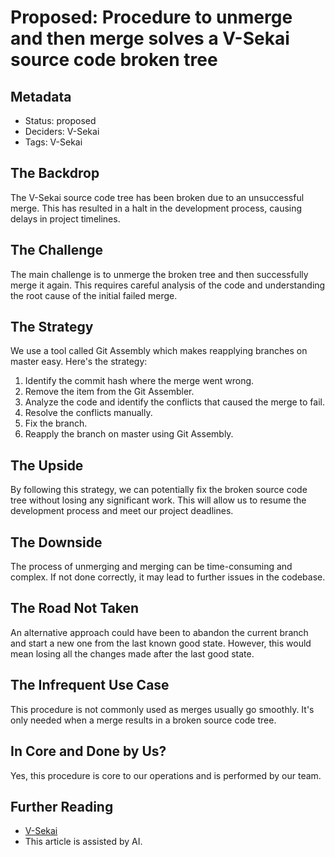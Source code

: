 # Proposed: Procedure to unmerge and then merge solves a V-Sekai source code broken tree

## Metadata

- Status: proposed
- Deciders: V-Sekai
- Tags: V-Sekai

## The Backdrop

The V-Sekai source code tree has been broken due to an unsuccessful merge. This has resulted in a halt in the development process, causing delays in project timelines.

## The Challenge

The main challenge is to unmerge the broken tree and then successfully merge it again. This requires careful analysis of the code and understanding the root cause of the initial failed merge.

## The Strategy

We use a tool called Git Assembly which makes reapplying branches on master easy. Here's the strategy:

1. Identify the commit hash where the merge went wrong.
2. Remove the item from the Git Assembler.
3. Analyze the code and identify the conflicts that caused the merge to fail.
4. Resolve the conflicts manually.
5. Fix the branch.
6. Reapply the branch on master using Git Assembly.

## The Upside

By following this strategy, we can potentially fix the broken source code tree without losing any significant work. This will allow us to resume the development process and meet our project deadlines.

## The Downside

The process of unmerging and merging can be time-consuming and complex. If not done correctly, it may lead to further issues in the codebase.

## The Road Not Taken

An alternative approach could have been to abandon the current branch and start a new one from the last known good state. However, this would mean losing all the changes made after the last good state.

## The Infrequent Use Case

This procedure is not commonly used as merges usually go smoothly. It's only needed when a merge results in a broken source code tree.

## In Core and Done by Us?

Yes, this procedure is core to our operations and is performed by our team.

## Further Reading

- [V-Sekai](https://v-sekai.org/)
- This article is assisted by AI.
